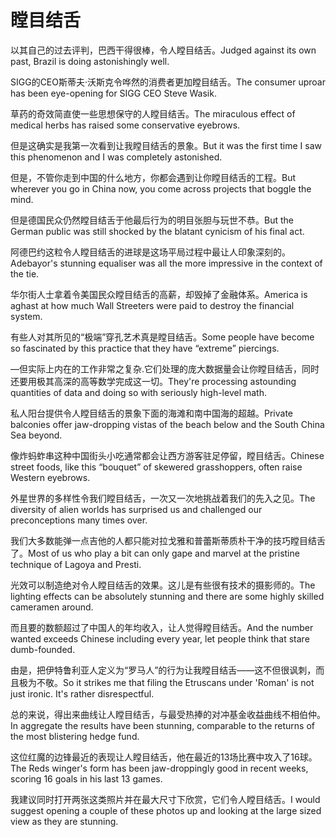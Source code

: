 # 瞠目结舌

<p><span class="chinese">以其自己的过去评判，巴西干得很棒，令人瞠目结舌。</span><span class="english">Judged against its own past, Brazil is doing astonishingly well.</span></p>

<p><span class="chinese">SIGG的CEO斯蒂夫·沃斯克令哗然的消费者更加瞠目结舌。</span><span class="english">The consumer uproar has been eye-opening for SIGG CEO Steve Wasik.</span></p>

<p><span class="chinese">草药的奇效简直使一些思想保守的人瞠目结舌。</span><span class="english">The miraculous effect of medical herbs has raised some conservative eyebrows.</span></p>

<p><span class="chinese">但是这确实是我第一次看到让我瞠目结舌的景象。</span><span class="english">But it was the first time I saw this phenomenon and I was completely astonished.</span></p>

<p><span class="chinese">但是，不管你走到中国的什么地方，你都会遇到让你瞠目结舌的工程。</span><span class="english">But wherever you go in China now, you come across projects that boggle the mind.</span></p>

<p><span class="chinese">但是德国民众仍然瞠目结舌于他最后行为的明目张胆与玩世不恭。</span><span class="english">But the German public was still shocked by the blatant cynicism of his final act.</span></p>

<p><span class="chinese">阿德巴约这粒令人瞠目结舌的进球是这场平局过程中最让人印象深刻的。</span><span class="english">Adebayor's stunning equaliser was all the more impressive in the context of the tie.</span></p>

<p><span class="chinese">华尔街人士拿着令美国民众瞠目结舌的高薪，却毁掉了金融体系。</span><span class="english">America is aghast at how much Wall Streeters were paid to destroy the financial system.</span></p>

<p><span class="chinese">有些人对其所见的“极端”穿孔艺术真是瞠目结舌。</span><span class="english">Some people have become so fascinated by this practice that they have “extreme” piercings.</span></p>

<p><span class="chinese">—但实际上内在的工作非常之复杂.它们处理的庞大数据量会让你瞠目结舌，同时还要用极其高深的高等数学完成这一切。</span><span class="english">They're processing astounding quantities of data and doing so with seriously high-level math.</span></p>

<p><span class="chinese">私人阳台提供令人瞠目结舌的景象下面的海滩和南中国海的超越。</span><span class="english">Private balconies offer jaw-dropping vistas of the beach below and the South China Sea beyond.</span></p>

<p><span class="chinese">像炸蚂蚱串这种中国街头小吃通常都会让西方游客驻足停留，瞠目结舌。</span><span class="english">Chinese street foods, like this “bouquet” of skewered grasshoppers, often raise Western eyebrows.</span></p>

<p><span class="chinese">外星世界的多样性令我们瞠目结舌，一次又一次地挑战着我们的先入之见。</span><span class="english">The diversity of alien worlds has surprised us and challenged our preconceptions many times over.</span></p>

<p><span class="chinese">我们大多数能弹一点吉他的人都只能对拉戈雅和普蕾斯蒂质朴干净的技巧瞠目结舌了。</span><span class="english">Most of us who play a bit can only gape and marvel at the pristine technique of Lagoya and Presti.</span></p>

<p><span class="chinese">光效可以制造绝对令人瞠目结舌的效果。这儿是有些很有技术的摄影师的。</span><span class="english">The lighting effects can be absolutely stunning and there are some highly skilled cameramen around.</span></p>

<p><span class="chinese">而且要的数额超过了中国人的年均收入，让人觉得瞠目结舌。</span><span class="english">And the number wanted exceeds Chinese including every year, let people think that stare dumb-founded.</span></p>

<p><span class="chinese">由是，把伊特鲁利亚人定义为“罗马人”的行为让我瞠目结舌——这不但很讽刺，而且极为不敬。</span><span class="english">So it strikes me that filing the Etruscans under 'Roman' is not just ironic. It's rather disrespectful.</span></p>

<p><span class="chinese">总的来说，得出来曲线让人瞠目结舌，与最受热捧的对冲基金收益曲线不相伯仲。</span><span class="english">In aggregate the results have been stunning, comparable to the returns of the most blistering hedge fund.</span></p>

<p><span class="chinese">这位红魔的边锋最近的表现让人瞠目结舌，他在最近的13场比赛中攻入了16球。</span><span class="english">The Reds winger's form has been jaw-droppingly good in recent weeks, scoring 16 goals in his last 13 games.</span></p>

<p><span class="chinese">我建议同时打开两张这类照片并在最大尺寸下欣赏，它们令人瞠目结舌。</span><span class="english">I would suggest opening a couple of these photos up and looking at the large sized view as they are stunning.</span></p>

